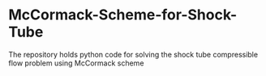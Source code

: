 # McCormack-Scheme-for-Shock-Tube
The repository holds python code for solving the shock tube compressible flow problem using McCormack scheme
